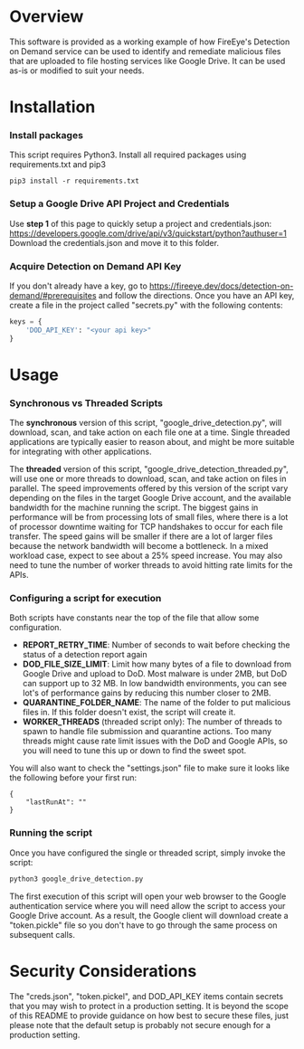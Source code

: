 # Overview
This software is provided as a working example of how FireEye's Detection on Demand service can be used to identify and remediate malicious files that are uploaded to file hosting services like Google Drive.  It can be used as-is or modified to suit your needs.

# Installation
### Install packages
This script requires Python3.  Install all required packages using requirements.txt and pip3
```
pip3 install -r requirements.txt
```

### Setup a Google Drive API Project and Credentials
Use **step 1** of this page to quickly setup a project and credentials.json: https://developers.google.com/drive/api/v3/quickstart/python?authuser=1
Download the credentials.json and move it to this folder.

### Acquire Detection on Demand API Key
If you don't already have a key, go to https://fireeye.dev/docs/detection-on-demand/#prerequisites and follow the directions.  Once you have an API key, create a file in the project called "secrets.py" with the following contents:
```python
keys = {
    'DOD_API_KEY': "<your api key>"
}
```

# Usage
### Synchronous vs Threaded Scripts
The **synchronous** version of this script, "google_drive_detection.py", will download, scan, and take action on each file one at a time.  Single threaded applications are typically easier to reason about, and might be more suitable for integrating with other applications.  

The **threaded** version of this script, "google_drive_detection_threaded.py", will use one or more threads to download, scan, and take action on files in parallel.  The speed improvements offered by this version of the script vary depending on the files in the target Google Drive account, and the available bandwidth for the machine running the script.  The biggest gains in performance will be from processing lots of small files, where there is a lot of processor downtime waiting for TCP handshakes to occur for each file transfer.  The speed gains will be smaller if there are a lot of larger files because the network bandwidth will become a bottleneck.  In a mixed workload case, expect to see about a 25% speed increase.  You may also need to tune the number of worker threads to avoid hitting rate limits for the APIs.

### Configuring a script for execution
Both scripts have constants near the top of the file that allow some configuration.
- **REPORT_RETRY_TIME**: Number of seconds to wait before checking the status of a detection report again
- **DOD_FILE_SIZE_LIMIT**: Limit how many bytes of a file to download from Google Drive and upload to DoD.  Most malware is under 2MB, but DoD can support up to 32 MB.  In low bandwidth environments, you can see lot's of performance gains by reducing this number closer to 2MB.
- **QUARANTINE_FOLDER_NAME**: The name of the folder to put malicious files in.  If this folder doesn't exist, the script will create it.
- **WORKER_THREADS** (threaded script only): The number of threads to spawn to handle file submission and quarantine actions.  Too many threads might cause rate limit issues with the DoD and Google APIs, so you will need to tune this up or down to find the sweet spot.

You will also want to check the "settings.json" file to make sure it looks like the following before your first run:
```
{
    "lastRunAt": ""
}
```

### Running the script
Once you have configured the single or threaded script, simply invoke the script:
```python
python3 google_drive_detection.py
```

The first execution of this script will open your web browser to the Google authentication service where you will need allow the script to access your Google Drive account.  As a result, the Google client will download create a "token.pickle" file so you don't have to go through the same process on subsequent calls.

# Security Considerations
The "creds.json", "token.pickel", and DOD_API_KEY items contain secrets that you may wish to protect in a production setting.  It is beyond the scope of this README to provide guidance on how best to secure these files, just please note that the default setup is probably not secure enough for a production setting.